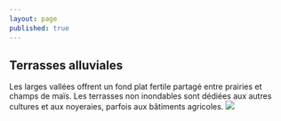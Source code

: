 ```yaml
---
layout: page
published: true
---
```


## Terrasses alluviales

Les larges vallées offrent un fond plat fertile partagé entre prairies et champs de maïs. Les terrasses non inondables sont dédiées aux autres cultures et aux noyeraies, parfois aux bâtiments agricoles.
![](/data/images/9/géographie/9_GEOGRAPHIE_POP7.jpg)
